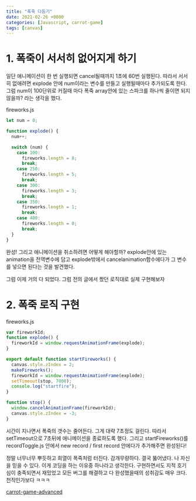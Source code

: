 ```yaml
---
title: "폭죽 다듬기"
date: 2021-02-26 +0800
categories: [Javascript, carrot-game]
tags: [canvas]
---
```


# 1. 폭죽이 서서히 없어지게 하기

일단 애니메이션이 한 번 실행되면 cancel될때까지 1초에 60번 실행된다. 따라서 서서히 없애려면 explode 안에 num이라는 변수를 만들고 실행될때마다 추가되도록 한다. 그럼 num이 100단위로 커질때 마다 폭죽 array안에 있는 스파크를 하나씩 줄이면 되지 않을까? 라는 생각을 했다.

fireworks.js

```javascript
let num = 0;

function explode() {
  num++;

  switch (num) {
    case 100:
      fireworks.length = 8;
      break;
    case 250:
      fireworks.length = 5;
      break;
    case 300:
      fireworks.length = 3;
      break;
    case 350:
      fireworks.length = 1;
      break;
    case 400:
      fireworks.length = 0;
      break;
  }
}
```

완성!
그리고 애니메이션을 취소하려면 어떻게 해야할까? explode안에 있는 animation을 전역변수에 담고 explode밖에서 cancelanimation함수에다가 그 변수를 넣으면 된다는 것을 발견했다.

그럼 이제 거의 다 되었다. 그럼 전의 글에서 짰던 로직대로 실제 구현해보자

# 2. 폭죽 로직 구현

fireworks.js

```javascript
var fireworkId;
function explode() {
  fireworkId = window.requestAnimationFrame(explode);
}

export default function startFireworks() {
  canvas.style.zIndex = 2;
  makeFireworks();
  fireworkId = window.requestAnimationFrame(explode);
  setTimeout(stop, 7000);
  console.log("startfire");
}

function stop() {
  window.cancelAnimationFrame(fireworkId);
  canvas.style.zIndex = -3;
}
```

시간이 지나면서 폭죽의 갯수는 줄어든다. 그게 대략 7초정도 걸린다. 따라서 setTimeout으로 7초뒤에 애니메이션을 종료하도록 했다.
그리고 startFireworks()를 recordToggle.js 안에서 new record / first record 안에다가 추가해주면 완성된다!

정말 너무너무 뿌듯하고 희열이 폭죽처럼 터진다. 감개무량하다. 결국 뚫어냈다. 나 자신을 믿을 수 있다. 이게 코딩을 하는 이유중 하나라고 생각한다.
구현하면서도 지적 호기심이 충족되면서 재밌었고 모든 버그를 해결하고 다 완성했을때의 성취감도 매우 크다. 천직인가보다 ㅋㅋㅋ

[carrot-game-advanced](https://yeonghunko.github.io/carrot_collect_advanced/)
